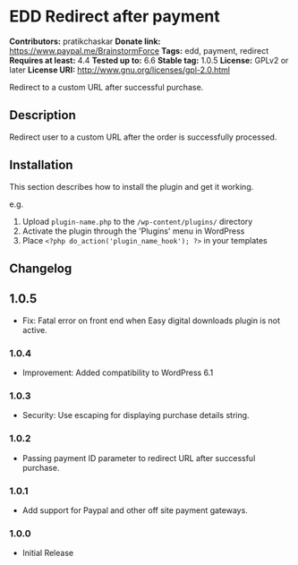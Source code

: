 # EDD Redirect after payment #
**Contributors:** pratikchaskar
**Donate link:** https://www.paypal.me/BrainstormForce
**Tags:** edd, payment, redirect
**Requires at least:** 4.4
**Tested up to:** 6.6
**Stable tag:** 1.0.5
**License:** GPLv2 or later
**License URI:** http://www.gnu.org/licenses/gpl-2.0.html

Redirect to a custom URL after successful purchase.

## Description ##

Redirect user to a custom URL after the order is successfully processed.

## Installation ##

This section describes how to install the plugin and get it working.

e.g.

1. Upload `plugin-name.php` to the `/wp-content/plugins/` directory
1. Activate the plugin through the 'Plugins' menu in WordPress
1. Place `<?php do_action('plugin_name_hook'); ?>` in your templates


## Changelog ##

## 1.0.5 ###
- Fix: Fatal error on front end when Easy digital downloads plugin is not active. 

### 1.0.4 ###
- Improvement: Added compatibility to WordPress 6.1

### 1.0.3 ###
- Security: Use escaping for displaying purchase details string.

### 1.0.2 ###
- Passing payment ID parameter to redirect URL after successful purchase.

### 1.0.1 ###
- Add support for Paypal and other off site payment gateways.

### 1.0.0 ###
- Initial Release

